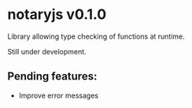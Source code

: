 # notaryjs v0.1.0

Library allowing type checking of functions at runtime.

Still under development.

## Pending features:
* Improve error messages
